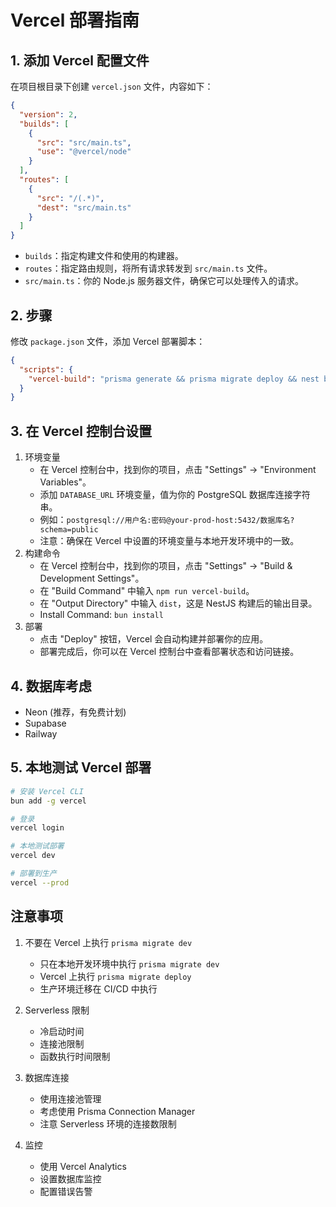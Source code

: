 # Vercel 部署指南

## 1. 添加 Vercel 配置文件

在项目根目录下创建 `vercel.json` 文件，内容如下：

```json
{
  "version": 2,
  "builds": [
    {
      "src": "src/main.ts",
      "use": "@vercel/node"
    }
  ],
  "routes": [
    {
      "src": "/(.*)",
      "dest": "src/main.ts"
    }
  ]
}
```

- `builds`：指定构建文件和使用的构建器。
- `routes`：指定路由规则，将所有请求转发到 `src/main.ts` 文件。
- `src/main.ts`：你的 Node.js 服务器文件，确保它可以处理传入的请求。

## 2. 步骤

修改 `package.json` 文件，添加 Vercel 部署脚本：

```json
{
  "scripts": {
    "vercel-build": "prisma generate && prisma migrate deploy && nest build"
  }
}
```

## 3. 在 Vercel 控制台设置

1. 环境变量
   - 在 Vercel 控制台中，找到你的项目，点击 "Settings" -> "Environment Variables"。
   - 添加 `DATABASE_URL` 环境变量，值为你的 PostgreSQL 数据库连接字符串。
   - 例如：`postgresql://用户名:密码@your-prod-host:5432/数据库名?schema=public`
   - 注意：确保在 Vercel 中设置的环境变量与本地开发环境中的一致。
2. 构建命令
   - 在 Vercel 控制台中，找到你的项目，点击 "Settings" -> "Build & Development Settings"。
   - 在 "Build Command" 中输入 `npm run vercel-build`。
   - 在 "Output Directory" 中输入 `dist`，这是 NestJS 构建后的输出目录。
   - Install Command: `bun install`
3. 部署
   - 点击 "Deploy" 按钮，Vercel 会自动构建并部署你的应用。
   - 部署完成后，你可以在 Vercel 控制台中查看部署状态和访问链接。

## 4. 数据库考虑

- Neon (推荐，有免费计划)
- Supabase
- Railway

## 5. 本地测试 Vercel 部署

```bash
# 安装 Vercel CLI
bun add -g vercel

# 登录
vercel login

# 本地测试部署
vercel dev

# 部署到生产
vercel --prod
```

## 注意事项

1. 不要在 Vercel 上执行 `prisma migrate dev`
   - 只在本地开发环境中执行 `prisma migrate dev`
   - Vercel 上执行 `prisma migrate deploy`
   - 生产环境迁移在 CI/CD 中执行

2. Serverless 限制
   - 冷启动时间
   - 连接池限制
   - 函数执行时间限制

3. 数据库连接
   - 使用连接池管理
   - 考虑使用 Prisma Connection Manager
   - 注意 Serverless 环境的连接数限制
4. 监控
   - 使用 Vercel Analytics
   - 设置数据库监控
   - 配置错误告警
